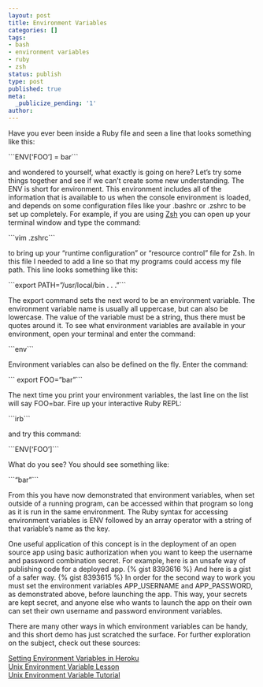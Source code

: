 ```yaml
---
layout: post
title: Environment Variables
categories: []
tags:
- bash
- environment variables
- ruby
- zsh
status: publish
type: post
published: true
meta:
  _publicize_pending: '1'
author: 
---
```

<p dir="ltr">Have you ever been inside a Ruby file and seen a line that looks something like this:</p>
```ENV[‘FOO’] = bar```
<p dir="ltr">and wondered to yourself, what exactly is going on here? Let’s try some things together and see if we can’t create some new understanding. The ENV is short for environment. This environment includes all of the information that is available to us when the console environment is loaded, and depends on some configuration files like your .bashrc or .zshrc to be set up completely. For example, if you are using <a href="http://www.zsh.org/">Zsh</a> you can open up your terminal window and type the command:</p>
```vim .zshrc```
<p dir="ltr">to bring up your “runtime configuration” or “resource control” file for Zsh. In this file I needed to add a line so that my programs could access my file path. This line looks something like this:</p>
```export PATH=”/usr/local/bin . . .”```
<p dir="ltr">The export command sets the next word to be an environment variable. The environment variable name is usually all uppercase, but can also be lowercase. The value of the variable must be a string, thus there must be quotes around it. To see what environment variables are available in your environment, open your terminal and enter the command:</p>
```env```
<p dir="ltr">Environment variables can also be defined on the fly. Enter the command:</p>
``` export FOO=”bar”```
<p dir="ltr">The next time you print your environment variables, the last line on the list will say FOO=bar. Fire up your interactive Ruby REPL:</p>
```irb```
<p dir="ltr">and try this command:</p>
```ENV[‘FOO’]```
<p dir="ltr">What do you see? You should see something like:</p>
```“bar”```
<p dir="ltr">From this you have now demonstrated that environment variables, when set outside of a running program, can be accessed within that program so long as it is run in the same environment. The Ruby syntax for accessing environment variables is ENV followed by an array operator with a string of that variable’s name as the key.</p>
<p dir="ltr">One useful application of this concept is in the deployment of an open source app using basic authorization when you want to keep the username and password combination secret. For example, here is an unsafe way of publishing code for a deployed app. {% gist 8393616 %} And here is a gist of a safer way. {% gist 8393615 %} In order for the second way to work you must set the environment variables APP_USERNAME and APP_PASSWORD, as demonstrated above, before launching the app. This way, your secrets are kept secret, and anyone else who wants to launch the app on their own can set their own username and password environment variables.</p>
<p dir="ltr">There are many other ways in which environment variables can be handy, and this short demo has just scratched the surface. For further exploration on the subject, check out these sources:</p>
<p dir="ltr"><a href="https://devcenter.heroku.com/articles/config-vars">Setting Environment Variables in Heroku<br />
</a><a href="http://www.ee.surrey.ac.uk/Teaching/Unix/unix8.html">Unix Environment Variable Lesson<br />
</a><a href="http://www.tutorialspoint.com/unix/unix-environment.htm">Unix Environment Variable Tutorial</a></p>
